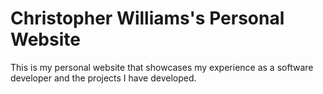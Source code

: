 # Christopher Williams's Personal Website

This is my personal website that showcases my experience as a software developer and the projects I have developed.
